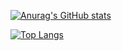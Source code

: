 

[![Anurag's GitHub stats](https://github-readme-stats.vercel.app/api?username=diegocarlosdiaz)](https://github.com/anuraghazra/github-readme-stats)

[![Top Langs](https://github-readme-stats.vercel.app/api/top-langs/?username=diegocarlosdiaz&layout=compact)](https://github.com/anuraghazra/github-readme-stats)

